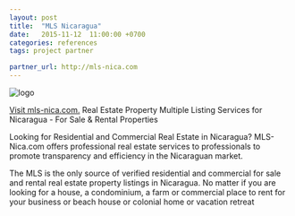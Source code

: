 ```yaml
---
layout: post
title:  "MLS Nicaragua"
date:   2015-11-12  11:00:00 +0700
categories: references
tags: project partner

partner_url: http://mls-nica.com
---
```


![logo](http://mls-nica.com/logo.png)

<!--more-->

[Visit mls-nica.com.](http://mls-nica.com) Real Estate Property Multiple Listing Services for Nicaragua - For Sale & Rental Properties

Looking for Residential and Commercial Real Estate in Nicaragua? MLS-Nica.com offers professional real estate services to professionals to promote transparency and efficiency in the Nicaraguan market.

The MLS is the only source of verified residential and commercial for sale and rental real estate property listings in Nicaragua.  No matter if you are looking for a house, a condominium, a farm or commercial place to rent for your business or beach house or colonial home or vacation retreat
